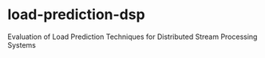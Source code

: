 # load-prediction-dsp
Evaluation of Load Prediction Techniques for Distributed Stream Processing Systems
